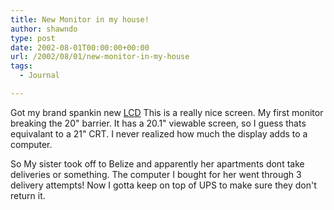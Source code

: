 ```yaml
---
title: New Monitor in my house!
author: shawndo
type: post
date: 2002-08-01T00:00:00+00:00
url: /2002/08/01/new-monitor-in-my-house
tags:
  - Journal

---
```

Got my brand spankin new [LCD][1] This is a really nice screen. My first monitor breaking the 20" barrier. It has a 20.1" viewable screen, so I guess thats equivalant to a 21" CRT. I never realized how much the display adds to a computer.  
  
So My sister took off to Belize and apparently her apartments dont take deliveries or something. The computer I bought for her went through 3 delivery attempts! Now I gotta keep on top of UPS to make sure they don't return it.

 [1]: http://www.shawndo.com/modules.php?set\_albumName=techie&id=aar&op=modload&name=gallery&file=index&include=view_photo.php